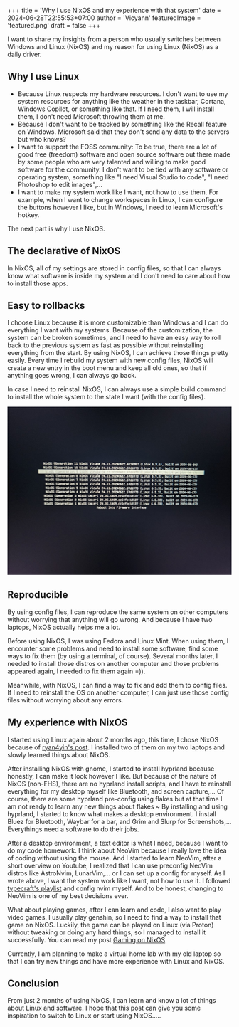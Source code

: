+++
title = 'Why I use NixOS and my experience with that system'
date = 2024-06-28T22:55:53+07:00
author = 'Vicyann'
featuredImage = 'featured.png'
draft = false
+++

I want to share my insights from a person who usually switches between Windows and Linux (NixOS) and my reason for using Linux (NixOS) as a daily driver.

## Why I use Linux

- Because Linux respects my hardware resources. I don't want to use my system resources for anything like the weather in the taskbar, Cortana, Windows Copilot, or something like that. If I need them, I will install them, I don't need Microsoft throwing them at me.
- Because I don't want to be tracked by something like the Recall feature on Windows. Microsoft said that they don't send any data to the servers but who knows?
- I want to support the FOSS community: To be true, there are a lot of good free (freedom) software and open source software out there made by some people who are very talented and willing to make good software for the community. I don't want to be tied with any software or operating system, something like "I need Visual Studio to code", "I need Photoshop to edit images",...
- I want to make my system work like I want, not how to use them. For example, when I want to change workspaces in Linux, I can configure the buttons however I like, but in Windows, I need to learn Microsoft's hotkey.

The next part is why I use NixOS.

## The declarative of NixOS

In NixOS, all of my settings are stored in config files, so that I can always know what software is inside my system and I don't need to care about how to install those apps.

## Easy to rollbacks

I choose Linux because it is more customizable than Windows and I can do everything I want with my systems. Because of the customization, the system can be broken sometimes, and I need to have an easy way to roll back to the previous system as fast as possible without reinstalling everything from the start. By using NixOS, I can achieve those things pretty easily. Every time I rebuild my system with new config files, NixOS will create a new entry in the boot menu and keep all old ones, so that if anything goes wrong, I can always go back.

In case I need to reinstall NixOS, I can always use a simple build command to install the whole system to the state I want (with the config files).

![Boot Entries](boot_entry.jpg)

## Reproducible

By using config files, I can reproduce the same system on other computers without worrying that anything will go wrong. And because I have two laptops, NixOS actually helps me a lot.

Before using NixOS, I was using Fedora and Linux Mint. When using them, I encounter some problems and need to install some software, find some ways to fix them (by using a terminal, of course). Several months later, I needed to install those distros on another computer and those problems appeared again, I needed to fix them again =)).

Meanwhile, with NixOS, I can find a way to fix and add them to config files. If I need to reinstall the OS on another computer, I can just use those config files without worrying about any errors.

## My experience with NixOS

I started using Linux again about 2 months ago, this time, I chose NixOS because of [ryan4yin's post](https://thiscute.world/en/posts/my-experience-of-nixos/). I installed two of them on my two laptops and slowly learned things about NixOS.

After installing NixOS with gnome, I started to install hyprland because honestly, I can make it look however I like. But because of the nature of NixOS (non-FHS), there are no hyprland install scripts, and I have to reinstall everything for my desktop myself like Bluetooth, and screen capture,... Of course, there are some hyprland pre-config using flakes but at that time I am not ready to learn any new things about flakes ~
By installing and using hyprland, I started to know what makes a desktop environment. I install Bluez for Bluetooth, Waybar for a bar, and Grim and Slurp for Screenshots,... Everythings need a software to do their jobs.

After a desktop environment, a text editor is what I need, because I want to do my code homework. I think about NeoVim because I really love the idea of coding without using the mouse. And I started to learn NeoVim, after a short overview on Youtube, I realized that I can use preconfig NeoVim distros like AstroNvim, LunarVim,... or I can set up a config for myself. As I wrote above, I want the system work like I want, not how to use it. I followed [typecraft's playlist](https://youtube.com/playlist?list=PLsz00TDipIffreIaUNk64KxTIkQaGguqn) and config nvim myself. And to be honest, changing to NeoVim is one of my best decisions ever.

What about playing games, after I can learn and code, I also want to play video games. I usually play genshin, so I need to find a way to install that game on NixOS. Luckily, the game can be played on Linux (via Proton) without tweaking or doing any hard things, so I managed to install it successfully. You can read my post [Gaming on NixOS](https://vinhphamthanh.dev/posts/gaming-on-nixos/)

Currently, I am planning to make a virtual home lab with my old laptop so that I can try new things and have more experience with Linux and NixOS.

## Conclusion

From just 2 months of using NixOS, I can learn and know a lot of things about Linux and software. I hope that this post can give you some inspiration to switch to Linux or start using NixOS.....
